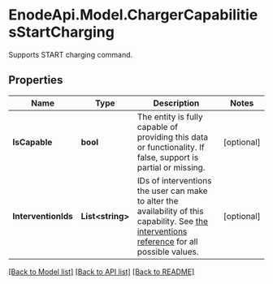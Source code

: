 # EnodeApi.Model.ChargerCapabilitiesStartCharging
Supports START charging command.

## Properties

Name | Type | Description | Notes
------------ | ------------- | ------------- | -------------
**IsCapable** | **bool** | The entity is fully capable of providing this data or functionality. If false, support is partial or missing. | [optional] 
**InterventionIds** | **List&lt;string&gt;** | IDs of interventions the user can make to alter the availability of this capability. See [the interventions reference](/docs/connections/interventions#available-interventions) for all possible values. | [optional] 

[[Back to Model list]](../README.md#documentation-for-models) [[Back to API list]](../README.md#documentation-for-api-endpoints) [[Back to README]](../README.md)

